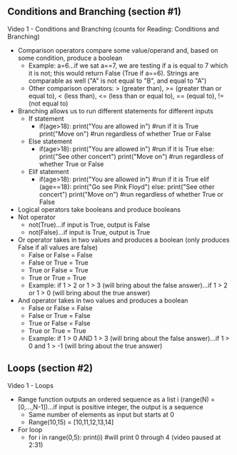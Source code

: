 ## Conditions and Branching (section #1)

Video 1 - Conditions and Branching (counts for Reading: Conditions and Branching)
- Comparison operators compare some value/operand and, based on some condition, produce a boolean
  - Example: a=6...if we sat a==7, we are testing if a is equal to 7 which it is not; this would return False (True if a==6). Strings are comparable as well ("A" is not equal to "B", and equal to "A")
  - Other comparison operators: > (greater than), >= (greater than or equal to), < (less than), <= (less than or equal to), == (equal to), != (not equal to)
- Branching allows us to run different statements for different inputs
  - If statement
    - if(age>18):
        print("You are allowed in") #run if it is True
      print("Move on") #run regardless of whether True or False
  - Else statement
    - if(age>18):
        print("You are allowed in") #run if it is True
      else:
        print("See other concert")
      print("Move on") #run regardless of whether True or False
  - Elif statement
    - if(age>18):
        print("You are allowed in") #run if it is True
      elif (age==18):
        print("Go see Pink Floyd")
      else:
        print("See other concert")
      print("Move on") #run regardless of whether True or False
-  Logical operators take booleans and produce booleans
  - Not operator
    - not(True)...if input is True, output is False
    - not(False)...if input is True, output is True
  - Or operator takes in two values and produces a boolean (only produces False if all values are false)
    - False or False = False
    - False or True = True
    - True or False = True
    - True or True = True
    - Example: if 1 > 2 or 1 > 3 (will bring about the false answer)...if 1 > 2 or 1 > 0 (will bring about the true answer)
  - And operator takes in two values and produces a boolean
    - False or False = False
    - False or True = False
    - True or False = False
    - True or True = True
    - Example: if 1 > 0 AND 1 > 3 (will bring about the false answer)...if 1 > 0 and 1 > -1 (will bring about the true answer)

## Loops (section #2)

Video 1 - Loops
- Range function outputs an ordered sequence as a list i (range(N) = [0,...,N-1])...if input is positive integer, the output is a sequence
  - Same number of elements as input but starts at 0
  - Range(10,15) = [10,11,12,13,14]
- For loop
  - for i in range(0,5):
      print(i) #will print 0 through 4 (video paused at 2:31)
